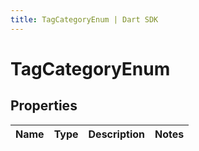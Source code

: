 ```yaml
---
title: TagCategoryEnum | Dart SDK
---
```


# TagCategoryEnum

## Properties
Name | Type | Description | Notes
------------ | ------------- | ------------- | -------------


